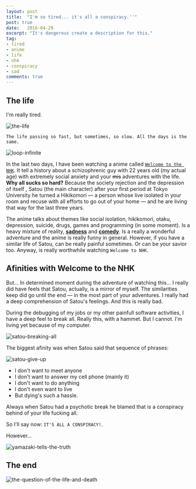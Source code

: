 ```yaml
---
layout: post
title:  "I'm so tired... it's all a conspiracy.''"
post: true
date:   2016-04-29
excerpt: "It's dangerous create a description for this."
tag:
- tired
- anime
- life
- nhk
- conspiracy
- sad
comments: true
---
```



## The life

I'm really tired.

![the-life](http://www.animeclick.it/images/serie/WelcometotheNHK/WelcometotheNHK22.jpg)

    The life passing so fast, but sometimes, so slow. All the days is the same.

![loop-infinite](http://45.media.tumblr.com/d5a7e8ff619286fd89ab267cd198dc00/tumblr_o6bin5NXAw1rlw4yco1_500.gif)

In the last two days, I have been watching a anime called [`Welcome to the NHK`](http://myanimelist.net/anime/1210/NHK_ni_Youkoso). It tell a history about a schizophrenic guy with 22 years old (my actual age) with extremely social anxiety and your ~~mis~~ adventures with the life. **Why all sucks so hard?** Because the society rejection and the depression of itself , Satou (the main character) after your first period at Tokyo University he turned a Hikikomori  — a person whose live isolated in your room and recuse with all efforts to go out of your home — and he are living that way for the last three years.

The anime talks about themes like social isolation, hikikomori, otaku, depression, suicide, drugs, games and programming (in some moment). Is a heavy mixture of reality, [**sadness**](https://www.youtube.com/watch?v=_Ei2izPLpHc) and [**comedy**](https://www.youtube.com/watch?v=bkz6504BKng). Is a really a wonderful adventure and the anime is really funny in general. However, if you have a similar life of Satou, can be really painful sometimes. Or can be your savior too. Anyway, is really worthwhile watching `Welcome to NHK`.

## Afinities with Welcome to the NHK

But... In determined moment during the adventure of watching this... I really did have feels that Satou, actually, is a mirror of myself. The similarities keep did go until the end — in the most part of your adventures. I really had a deep comprehension of Satou's feelings. And this is really bad.

During the debugging of my jobs or my other painfull software activities, I have a deep feel to break all. Really this, with a hammet. But I cannot.
I'm living yet because of my computer.

![satou-breaking-all](http://stream1.gifsoup.com/view4/3641092/welcome-to-the-nhk-o.gif)


The biggest afinity was when Satou said that sequence of phrases:

![satou-give-up](https://45.media.tumblr.com/180dc2dca4e93d28880b9d587a67f2c6/tumblr_n9x20t5NPP1skducxo1_500.gif)

- I don't want to meet anyone
- I don't want to answer my cell phone (mainly it)
- I don't want to do anything
- I don't even want to live
- But dying's such a hassle.

Always when Satou had a psychotic break he blamed that is a conspiracy behind of your life fucking all.


So I'll say now: `IT'S ALL A CONSPIRACY!`.

However...

![yamazaki-tells-the-truth](https://i.kinja-img.com/gawker-media/image/upload/n05q8bb3csnrgs7uibxo.gif)


## The end

![the-question-of-the-life-and-death](http://medias.gifboom.com/medias/t_b3cbceb06b9c01328ba0723c91561e03.jpg)